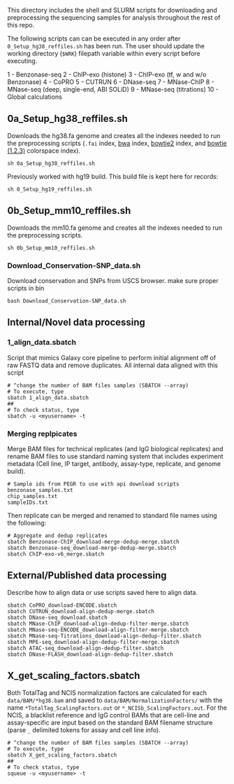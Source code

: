 This directory includes the shell and SLURM scripts for downloading and preprocessing the sequencing samples for analysis throughout the rest of this repo.

The following scripts can can be executed in any order after `0_Setup_hg38_reffiles.sh` has been run. The user should update the working directory (`$WRK`) filepath variable within every script before executing.

1 - Benzonase-seq
2 - ChIP-exo (histone)
3 - ChIP-exo (tf, w and w/o Benzonase)
4 - CoPRO
5 - CUTRUN
6 - DNase-seq
7 - MNase-ChIP
8 - MNase-seq (deep, single-end, ABI SOLiD)
9 - MNase-seq (titrations)
10 - Global calculations

## 0a_Setup_hg38_reffiles.sh

Downloads the hg38.fa genome and creates all the indexes needed to run the preprocessing scripts (`.fai` index, [bwa](https://bio-bwa.sourceforge.net/bwa.shtml) index, [bowtie2](https://bowtie-bio.sourceforge.net/bowtie2/manual.shtml#the-bowtie2-build-indexer) index, and [bowtie (1.2.3)](https://bowtie-bio.sourceforge.net/manual.shtml#the-bowtie-build-indexer) colorspace index).

```
sh 0a_Setup_hg38_reffiles.sh
```

Previously worked with hg19 build. This build file is kept here for records:

```
sh 0_Setup_hg19_reffiles.sh
```

## 0b_Setup_mm10_reffiles.sh

Downloads the mm10.fa genome and creates all the indexes needed to run the preprocessing scripts.
```
sh 0b_Setup_mm10_reffiles.sh
```

### Download_Conservation-SNP_data.sh
Download conservation and SNPs from USCS browser.
make sure proper scripts in bin
```
bash Download_Conservation-SNP_data.sh
```

## Internal/Novel data processing

### 1_align_data.sbatch

Script that mimics Galaxy core pipeline to perform initial alignment off of raw FASTQ data and remove duplicates. All internal data aligned with this script

```
# ^change the number of BAM files samples (SBATCH --array)
# To execute, type
sbatch 1_align_data.sbatch
##
# To check status, type
sbatch -u <myusername> -t
```

### Merging replpicates

Merge BAM files for technical replicates (and IgG biological replicates) and rename BAM files to use standard naming system that includes experiment metadata (Cell line, IP target, antibody, assay-type, replicate, and genome build).


```
# Sample ids from PEGR to use with api download scripts
benzonase_samples.txt
chip_samples.txt
sampleIDs.txt
```

Then replicate can be merged and renamed to standard file names using the following:

```
# Aggregate and dedup replicates
sbatch Benzonase-ChIP_download-merge-dedup-merge.sbatch
sbatch Benzonase-seq_download-merge-dedup-merge.sbatch
sbatch ChIP-exo-v6_merge.sbatch
```

## External/Published data processing

Describe how to align data or use scripts saved here to align data.

```
sbatch CoPRO_download-ENCODE.sbatch
sbatch CUTRUN_download-align-dedup-merge.sbatch
sbatch DNase-seq_download.sbatch
sbatch MNase-ChIP_download-align-dedup-filter-merge.sbatch
sbatch MNase-seq-ENCODE_download-align-filter-merge.sbatch
sbatch MNase-seq-Titrations_download-align-dedup-filter.sbatch
sbatch MPE-seq_download-align-dedup-filter-merge.sbatch
sbatch ATAC-seq_download-align-dedup-filter.sbatch
sbatch DNase-FLASH_download-align-dedup-filter.sbatch

```

## X_get_scaling_factors.sbatch

Both TotalTag and NCIS normalization factors are calculated for each `data/BAM/*hg38.bam` and saved to `data/BAM/NormalizationFactors/` with the name `*TotalTag_ScalingFactors.out` or `*_NCISb_ScalingFactors.out`. For the NCIS, a blacklist reference and IgG control BAMs that are cell-line and assay-specific are input based on the standard BAM filename structure (parse `_` delimited tokens for assay and cell line info).

```
# ^change the number of BAM files samples (SBATCH --array)
# To execute, type
sbatch X_get_scaling_factors.sbatch
##
# To check status, type
squeue -u <myusername> -t
```
